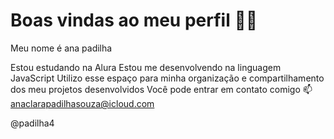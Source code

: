 # Boas vindas ao meu perfil 💙💙
Meu nome é ana padilha

Estou estudando na Alura
Estou me desenvolvendo na linguagem JavaScript
Utilizo esse espaço para minha organização e compartilhamento dos meu projetos desenvolvidos
Você pode entrar em contato comigo 📫
anaclarapadilhasouza@icloud.com

@padilha4
